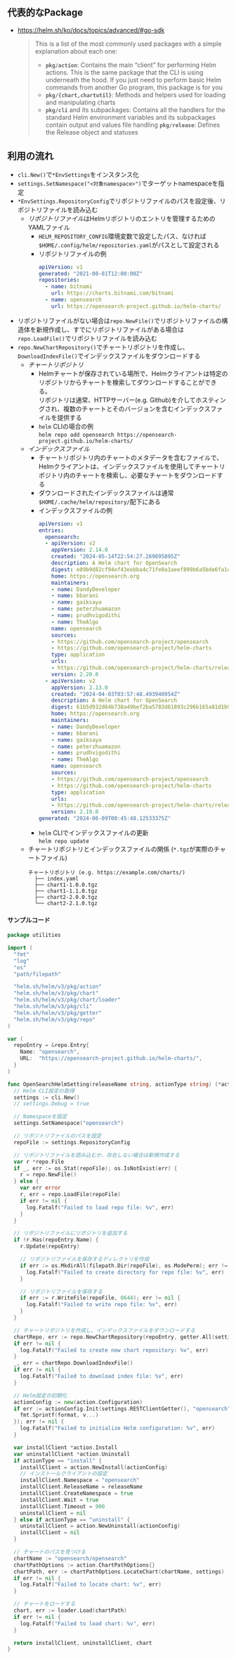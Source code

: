 ## 代表的なPackage
- https://helm.sh/ko/docs/topics/advanced/#go-sdk  
  > This is a list of the most commonly used packages with a simple explanation about each one:
  >
  > - **`pkg/action`**: Contains the main “client” for performing Helm actions. This is the same package that the CLI is using underneath the hood. If you just need to perform basic Helm commands from another Go program, this package is for you
  > - **`pkg/{chart,chartutil}`**: Methods and helpers used for loading and manipulating charts
  > - **`pkg/cli`** and its subpackages: Contains all the handlers for the standard Helm environment variables and its subpackages contain output and values file handling
  > **`pkg/release`**: Defines the Release object and statuses

## 利用の流れ
- `cli.New()`で`*EnvSettings`をインスタンス化
- `settings.SetNamespace("<対象namespace>")`でターゲットnamespaceを指定
- `*EnvSettings.RepositoryConfig`でリポジトリファイルのパスを設定後、リポジトリファイルを読み込む
  - *リポジトリファイル*はHelmリポジトリのエントリを管理するためのYAMLファイル
    - `HELM_REPOSITORY_CONFIG`環境変数で設定したパス、なければ`$HOME/.config/helm/repositories.yaml`がパスとして設定される
    - リポジトリファイルの例  
      ```yaml
      apiVersion: v1
      generated: "2021-08-01T12:00:00Z"
      repositories:
        - name: bitnami
          url: https://charts.bitnami.com/bitnami
        - name: opensearch
          url: https://opensearch-project.github.io/helm-charts/
      ```
- リポジトリファイルがない場合は`repo.NewFile()`でリポジトリファイルの構造体を新規作成し、すでにリポジトリファイルがある場合は`repo.LoadFile()`でリポジトリファイルを読み込む
- `repo.NewChartRepository()`でチャートリポジトリを作成し、`DownloadIndexFile()`でインデックスファイルをダウンロードする
  - *チャートリポジトリ*
    - Helmチャートが保存されている場所で、Helmクライアントは特定のリポジトリからチャートを検索してダウンロードすることができる。  
      リポジトリは通常、HTTPサーバー(e.g. Github)を介してホスティングされ、複数のチャートとそのバージョンを含むインデックスファイルを提供する
    - `helm` CLIの場合の例  
      `helm repo add opensearch https://opensearch-project.github.io/helm-charts/`
  - *インデックスファイル*
    - チャートリポジトリ内のチャートのメタデータを含むファイルで、Helmクライアントは、インデックスファイルを使用してチャートリポジトリ内のチャートを検索し、必要なチャートをダウンロードする
    - ダウンロードされたインデックスファイルは通常`$HOME/.cache/helm/repository/`配下にある
    - インデックスファイルの例
      ```yaml
      apiVersion: v1
      entries:
        opensearch:
        - apiVersion: v2
          appVersion: 2.14.0
          created: "2024-05-14T22:54:27.269895895Z"
          description: A Helm chart for OpenSearch
          digest: e09b9d82cf94ef43eebba4c71fe0a1aeef899b6a5bde6fa1c8454fe2d8ea2406
          home: https://opensearch.org
          maintainers:
          - name: DandyDeveloper
          - name: bbarani
          - name: gaiksaya
          - name: peterzhuamazon
          - name: prudhvigodithi
          - name: TheAlgo
          name: opensearch
          sources:
          - https://github.com/opensearch-project/opensearch
          - https://github.com/opensearch-project/helm-charts
          type: application
          urls:
          - https://github.com/opensearch-project/helm-charts/releases/download/opensearch-2.20.0/opensearch-2.20.0.tgz
          version: 2.20.0
        - apiVersion: v2
          appVersion: 2.13.0
          created: "2024-04-03T03:57:48.493940954Z"
          description: A Helm chart for OpenSearch
          digest: 61b5d932d64b738a49bef2ba5783d61893c296b165a81d1b95d3514d68f02500
          home: https://opensearch.org
          maintainers:
          - name: DandyDeveloper
          - name: bbarani
          - name: gaiksaya
          - name: peterzhuamazon
          - name: prudhvigodithi
          - name: TheAlgo
          name: opensearch
          sources:
          - https://github.com/opensearch-project/opensearch
          - https://github.com/opensearch-project/helm-charts
          type: application
          urls:
          - https://github.com/opensearch-project/helm-charts/releases/download/opensearch-2.19.0/opensearch-2.19.0.tgz
          version: 2.19.0
      generated: "2024-06-09T00:45:48.12533375Z"
      ```
    - `helm` CLIでインデックスファイルの更新  
      `helm repo update`
  - チャートリポジトリとインデックスファイルの関係 (`*.tgz`が実際のチャートファイル)
    ```
    チャートリポジトリ (e.g. https://example.com/charts/)
      ├── index.yaml
      ├── chart1-1.0.0.tgz
      ├── chart1-1.1.0.tgz
      ├── chart2-2.0.0.tgz
      └── chart2-2.1.0.tgz
    ```

#### サンプルコード  
```go
package utilities

import (
  "fmt"
  "log"
  "os"
  "path/filepath"

  "helm.sh/helm/v3/pkg/action"
  "helm.sh/helm/v3/pkg/chart"
  "helm.sh/helm/v3/pkg/chart/loader"
  "helm.sh/helm/v3/pkg/cli"
  "helm.sh/helm/v3/pkg/getter"
  "helm.sh/helm/v3/pkg/repo"
)

var (
  repoEntry = &repo.Entry{
    Name: "opensearch",
    URL:  "https://opensearch-project.github.io/helm-charts/",
  }
)

func OpenSearchHelmSetting(releaseName string, actionType string) (*action.Install, *action.Uninstall, *chart.Chart) {
  // Helm CLI設定の取得
  settings := cli.New()
  // settings.Debug = true

  // Namespaceを設定
  settings.SetNamespace("opensearch")

  // リポジトリファイルのパスを設定
  repoFile := settings.RepositoryConfig

  // リポジトリファイルを読み込むか、存在しない場合は新規作成する
  var r *repo.File
  if _, err := os.Stat(repoFile); os.IsNotExist(err) {
    r = repo.NewFile()
  } else {
    var err error
    r, err = repo.LoadFile(repoFile)
    if err != nil {
      log.Fatalf("Failed to load repo file: %v", err)
    }
  }

  // リポジトリファイルにリポジトリを追加する
  if !r.Has(repoEntry.Name) {
    r.Update(repoEntry)

    // リポジトリファイルを保存するディレクトリを作成
    if err := os.MkdirAll(filepath.Dir(repoFile), os.ModePerm); err != nil {
      log.Fatalf("Failed to create directory for repo file: %v", err)
    }

    // リポジトリファイルを保存する
    if err := r.WriteFile(repoFile, 0644); err != nil {
      log.Fatalf("Failed to write repo file: %v", err)
    }
  }

  // チャートリポジトリを作成し、インデックスファイルをダウンロードする
  chartRepo, err := repo.NewChartRepository(repoEntry, getter.All(settings))
  if err != nil {
    log.Fatalf("Failed to create new chart repository: %v", err)
  }
  _, err = chartRepo.DownloadIndexFile()
  if err != nil {
    log.Fatalf("Failed to download index file: %v", err)
  }

  // Helm設定の初期化
  actionConfig := new(action.Configuration)
  if err := actionConfig.Init(settings.RESTClientGetter(), "opensearch", "secret", func(format string, v ...interface{}) {
    fmt.Sprintf(format, v...)
  }); err != nil {
    log.Fatalf("Failed to initialize Helm configuration: %v", err)
  }

  var installClient *action.Install
  var uninstallClient *action.Uninstall
  if actionType == "install" {
    installClient = action.NewInstall(actionConfig)
    // インストールクライアントの設定
    installClient.Namespace = "opensearch"
    installClient.ReleaseName = releaseName
    installClient.CreateNamespace = true
    installClient.Wait = true
    installClient.Timeout = 900
    uninstallClient = nil
  } else if actionType == "uninstall" {
    uninstallClient = action.NewUninstall(actionConfig)
    installClient = nil
  }

  // チャートのパスを見つける
  chartName := "opensearch/opensearch"
  chartPathOptions := action.ChartPathOptions{}
  chartPath, err := chartPathOptions.LocateChart(chartName, settings)
  if err != nil {
    log.Fatalf("Failed to locate chart: %v", err)
  }

  // チャートをロードする
  chart, err := loader.Load(chartPath)
  if err != nil {
    log.Fatalf("Failed to load chart: %v", err)
  }

  return installClient, uninstallClient, chart
}
```